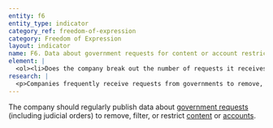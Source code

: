 ```yaml
---
entity: f6
entity_type: indicator
category_ref: freedom-of-expression
category: Freedom of Expression
layout: indicator
name: F6. Data about government requests for content or account restriction
element: |
  <ol><li>Does the company break out the number of requests it receives by country?</li><li>Does the company list the number of <a href="/2018-indicators/#account" target="_blank" rel="noopener">accounts</a> affected?</li><li>Does the company list the number of pieces of <a href="/2018-indicators/#content" target="_blank" rel="noopener">content</a> or URLs affected?</li><li>Does the company list the types of subject matter associated with the requests it receives?</li><li>Does the company list the number of requests that come from different legal authorities?</li><li>Does the company list the number of requests it knowingly receives from government officials to restrict <a href="/2018-indicators/#content" target="_blank" rel="noopener">content</a> or <a href="/2018-indicators/#account" target="_blank" rel="noopener">accounts</a> through unofficial processes?</li><li>Does the company list the number of requests with which it complied?</li><li>Does the company publish the original requests or disclose that it provides copies to a<a href="/2018-indicators/#publicarchive" target="_blank" rel="noopener"> public third-party archive</a>?</li><li>Does the company report this data at least once a year?</li><li>Can the data be exported as a <a href="/2018-indicators/#structureddata" target="_blank" rel="noopener">structured data</a> file?</li></ol>
research: |
  <p>Companies frequently receive requests from governments to remove, filter, or restrict content or accounts. We expect a company to regularly publish data about the number and type of government requests it receives, and the number of such requests with which it complies. Companies may receive these requests through official processes, such as with a court order, or through informal channels, like through a company&rsquo;s flagging system intended to allow private individuals to report content that violates the terms of service. Companies should be transparent about the nature of these requests. If a company knows that a request is coming from a government entity or court, the company should disclose it as part of its government requests reporting. Disclosing this data helps the public gain a greater understanding of the relationship between companies and governments in policing content online, and helps the public hold companies and governments accountable for their obligations to respect and protect freedom of expression rights.</p><p>In some cases, the law might prevent a company from disclosing information referenced in this indicator&rsquo;s elements. For example, we expect companies to publish exact numbers rather than ranges of numbers. We acknowledge that laws sometimes prevent companies from doing so, and researchers will document situations where this is the case. But a company will nonetheless lose points if it fails to meet the standards specified in all of the above elements. This represents a situation where the law causes companies to fall short of best practice, and we encourage companies to advocate for laws that enable them to fully respect users’ rights to freedom of expression and privacy</p><p><strong>Potential sources:</strong></p><ul><li>Company transparency report</li></ul>
---
```

The company should regularly publish data about [government requests](/2018-indicators/#governmentrequest) (including judicial orders) to remove, filter, or restrict [content](/2018-indicators/#content) or [accounts](/2018-indicators/#account).
